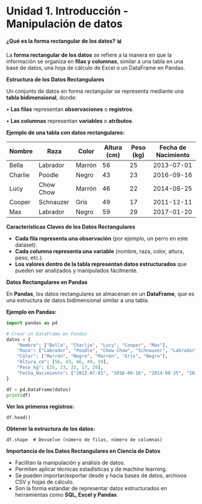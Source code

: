# Unidad 1. Introducción - Manipulación de datos

**¿Qué es la forma rectangular de los datos? 📊**

La **forma rectangular de los datos** se refiere a la manera en que la información se organiza en **filas y columnas**, similar a una tabla en una base de datos, una hoja de cálculo de Excel o un DataFrame en Pandas.

**Estructura de los Datos Rectangulares**

Un conjunto de datos en forma rectangular se representa mediante una **tabla bidimensional**, donde:

•	**Las filas** representan **observaciones** o **registros**.

•	**Las columnas** representan **variables** o **atributos**.

**Ejemplo de una tabla con datos rectangulares:**

| **Nombre** | **Raza** | **Color** | **Altura (cm)** | **Peso (kg)** | **Fecha de Nacimiento** |
| --- | --- | --- | --- | --- | --- |
| Bella | Labrador | Marrón | 56 | 25 | 2013-07-01 |
| Charlie | Poodle | Negro | 43 | 23 | 2016-09-16 |
| Lucy | Chow Chow | Marrón | 46 | 22 | 2014-08-25 |
| Cooper | Schnauzer | Gris | 49 | 17 | 2011-12-11 |
| Max | Labrador | Negro | 59 | 29 | 2017-01-20 |

**Características Claves de los Datos Rectangulares**

- **Cada fila representa una observación** (por ejemplo, un perro en este dataset).
- **Cada columna representa una variable** (nombre, raza, color, altura, peso, etc.).
- **Los valores dentro de la tabla representan datos estructurados** que pueden ser analizados y manipulados fácilmente.

**Datos Rectangulares en Pandas**

En **Pandas**, los datos rectangulares se almacenan en un **DataFrame**, que es una estructura de datos bidimensional similar a una tabla.

**Ejemplo en Pandas:**

```python
import pandas as pd

# Crear un DataFrame en Pandas
datos = {
    "Nombre": ["Bella", "Charlie", "Lucy", "Cooper", "Max"],
    "Raza": ["Labrador", "Poodle", "Chow Chow", "Schnauzer", "Labrador"],
    "Color": ["Marrón", "Negro", "Marrón", "Gris", "Negro"],
    "Altura_cm": [56, 43, 46, 49, 59],
    "Peso_kg": [25, 23, 22, 17, 29],
    "Fecha_Nacimiento": ["2013-07-01", "2016-09-16", "2014-08-25", "2011-12-11", "2017-01-20"]
}

df = pd.DataFrame(datos)
print(df)
```

**Ver los primeros registros:**

```
df.head()
```

**Obtener la estructura de los datos:**

```
df.shape  # Devuelve (número de filas, número de columnas)
```

**Importancia de los Datos Rectangulares en Ciencia de Datos**

- Facilitan la manipulación y análisis de datos.
- Permiten aplicar técnicas estadísticas y de machine learning.
- Se pueden importar/exportar desde y hacia bases de datos, archivos CSV y hojas de cálculo.
- Son la forma estándar de representar datos estructurados en herramientas como **SQL, Excel y Pandas**.